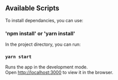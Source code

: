 ## Available Scripts

To install dependancies, you can use:
### 'npm install' or 'yarn install'


In the project directory, you can run:

### `yarn start`

Runs the app in the development mode.\
Open [http://localhost:3000](http://localhost:3000) to view it in the browser.


